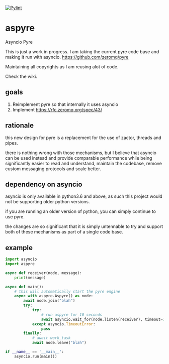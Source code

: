 [![Pylint](https://github.com/smalls12/aspyre/actions/workflows/pylint.yml/badge.svg)](https://github.com/smalls12/aspyre/actions/workflows/pylint.yml)

# aspyre
Asyncio Pyre

This is just a work in progress.
I am taking the current pyre code base and making it run with asyncio.
https://github.com/zeromq/pyre

Maintaining all copyrights as I am reusing alot of code.

Check the wiki.

## goals

1. Reimplement pyre so that internally it uses asyncio
2. Implement https://rfc.zeromq.org/spec/43/

## rationale

this new design for pyre is a replacement for the use of zactor, threads and pipes.

there is nothing wrong with those mechanisms, but I believe that asyncio can be
used instead and provide comparable performance while being significantly easier
to read and understand, maintain the codebase, remove custom messaging protocols and
scale better.

## dependency on asyncio

asyncio is only available in python3.6 and above, as such this project would not
be supporting older python versions.

if you are running an older version of python, you can simply continue to use pyre.

the changes are so significant that it is simply untennable to try and support both
of these mechanisms as part of a single code base.

## example

```python
import asyncio
import aspyre

async def receiver(node, message):
    print(message)

async def main():
    # this will automatically start the pyre engine
    async with aspyre.Aspyre() as node:               
        await node.join("blah")
        try:
            try:
                # run aspyre for 10 seconds
                await asyncio.wait_for(node.listen(receiver), timeout=10)
            except asyncio.TimeoutError:
                pass
        finally:
            # await work_task
            await node.leave("blah")

if __name__ == '__main__':
    asyncio.run(main())
```